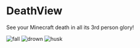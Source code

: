 # DeathView

See your Minecraft death in all its 3rd person glory!

![fall](https://raw.githubusercontent.com/Seggan/deathview/master/images/fall.gif)
![drown](https://raw.githubusercontent.com/Seggan/deathview/master/images/drown.gif)
![husk](https://raw.githubusercontent.com/Seggan/deathview/master/images/husk.gif)
